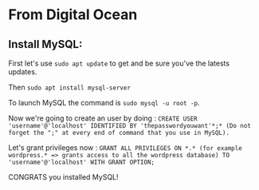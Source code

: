 # From Digital Ocean

## Install MySQL: 

First let's use `sudo apt update` to get and be sure you've the latests updates.

Then `sudo apt install mysql-server`

To launch MySQL the command is `sudo mysql -u root -p`.

Now we're going to create an user by doing : `CREATE USER 'username'@'localhost' IDENTIFIED BY 'thepasswordyouwant'*;* (Do not forget the ";" at every end of command that you use in MySQL).`

Let's grant privileges now : `GRANT ALL PRIVILEGES ON *.* (for example wordpress.* => grants access to all the wordpress database) TO 'username'@'localhost' WITH GRANT OPTION;`

CONGRATS you installed MySQL!
